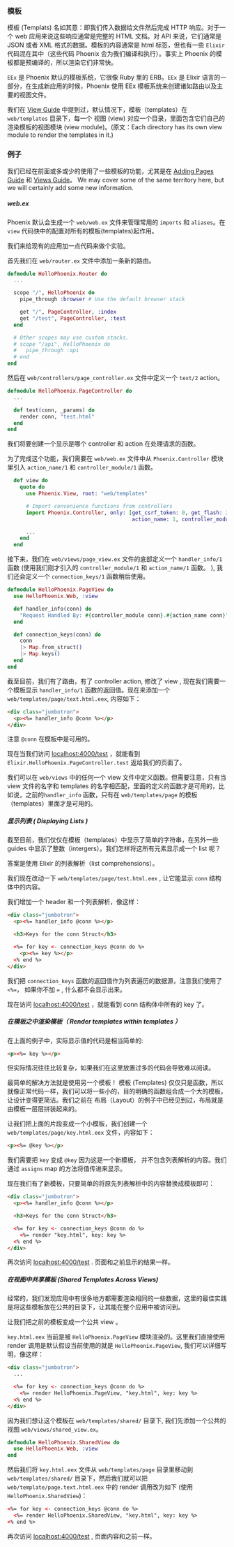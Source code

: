 ### 模板

模板 (Templats) 名如其意：即我们传入数据给文件然后完成 HTTP 响应。对于一个 web 应用来说这些响应通常是完整的 HTML 文档。对 API 来说，它们通常是 JSON 或者 XML 格式的数据。模板的内容通常是 html 标签，但也有一些 `Elixir` 代码混在其中（这些代码 Phoenix 会为我们编译和执行）。事实上 Phoenix 的模板都是预编译的，所以渲染它们非常快。

`EEx` 是 Phoenix 默认的模板系统，它很像 Ruby 里的 ERB。`EEx` 是 Elixir 语言的一部分，在生成新应用的时候，Phoenix 使用 EEx 模板系统来创建诸如路由以及主要的视图文件。

我们在 [View Guide](http://www.phoenixframework.org/docs/views) 中提到过，默认情况下，模板（templates）在 `web/templates` 目录下，每一个 视图 (view) 对应一个目录，里面包含它们自己的渲染模板的视图模块 (view module)。(原文：Each directory has its own view module to render the templates in it.)


### 例子

我们已经在前面或多或少的使用了一些模板的功能，尤其是在 [Adding Pages Guide](http://www.phoenixframework.org/docs/adding-pages) 和 [Views Guide](http://www.phoenixframework.org/docs/views)。 We may cover some of the same territory here, but we will certainly add some new information.


##### web.ex

Phoenix 默认会生成一个 `web/web.ex` 文件来管理常用的 `imports` 和 `aliases`。在 `view` 代码快中的配置对所有的模板(templates)起作用。

我们来给现有的应用加一点代码来做个实验。

首先我们在 `web/router.ex` 文件中添加一条新的路由。

```elixir
defmodule HelloPhoenix.Router do
  ...

  scope "/", HelloPhoenix do
    pipe_through :browser # Use the default browser stack

    get "/", PageController, :index
    get "/test", PageController, :test
  end

  # Other scopes may use custom stacks.
  # scope "/api", HelloPhoenix do
  #   pipe_through :api
  # end
end
```

然后在 `web/controllers/page_controller.ex` 文件中定义一个 `text/2` action。


```elixir
defmodule HelloPhoenix.PageController do
  ...

  def test(conn, _params) do
    render conn, "test.html"
  end
end
```

我们将要创建一个显示是哪个 controller 和 action 在处理请求的函数。

为了完成这个功能，我们需要在 `web/web.ex` 文件中从 `Phoenix.Controller` 模块里引入 `action_name/1` 和 `controller_module/1` 函数。


```elixir
  def view do
    quote do
      use Phoenix.View, root: "web/templates"

      # Import convenience functions from controllers
      import Phoenix.Controller, only: [get_csrf_token: 0, get_flash: 2, view_module: 1,
                                        action_name: 1, controller_module: 1]

      ...
    end
  end
```

接下来，我们在 `web/views/page_view.ex` 文件的底部定义一个 `handler_info/1` 函数 (使用我们刚才引入的 `controller_module/1` 和 `action_name/1` 函数。 ), 我们还会定义一个 `connection_keys/1` 函数稍后使用。


```elixir
defmodule HelloPhoenix.PageView do
  use HelloPhoenix.Web, :view

  def handler_info(conn) do
    "Request Handled By: #{controller_module conn}.#{action_name conn}"
  end

  def connection_keys(conn) do
    conn
    |> Map.from_struct()
    |> Map.keys()
  end
end
```

截至目前，我们有了路由，有了 controller action, 修改了 view , 现在我们需要一个模板显示 `handler_info/1` 函数的返回值。现在来添加一个  `web/templates/page/text.html.eex`, 内容如下：

```html
<div class="jumbotron">
  <p><%= handler_info @conn %></p>
</div>
```

注意 `@conn` 在模板中是可用的。

现在当我们访问 [localhost:4000/test](http://localhost:4000/test) ，就能看到 `Elixir.HelloPhoenix.PageController.test` 返给我们的页面了。

我们可以在 `web/views` 中的任何一个 view 文件中定义函数。但需要注意，只有当 view 文件的名字和 templates 的名字相匹配，里面的定义的函数才是可用的，比如说，之前的`handler_info` 函数，只有在 `web/templates/page` 的模板（templates）里面才是可用的。


##### 显示列表 ( Displaying Lists )

截至目前，我们仅仅在模板（templates）中显示了简单的字符串，在另外一些 guides 中显示了整数（intergers）。我们怎样将这所有元素显示成一个 list 呢？

答案是使用 Elixir 的列表解析（list comprehensions）。

我们现在改动一下 `web/templates/page/test.html.eex` , 让它能显示 `conn` 结构体中的内容。

我们增加一个 header 和一个列表解析，像这样：


```html
<div class="jumbotron">
  <p><%= handler_info @conn %></p>

  <h3>Keys for the conn Struct</h3>

  <%= for key <- connection_keys @conn do %>
    <p><%= key %></p>
  <% end %>
</div>
```

我们把 `connection_keys` 函数的返回值作为列表遍历的数据源，注意我们使用了 `<%=`， 如果你不加 `=` , 什么都不会显示出来。

现在访问 [localhost:4000/test](http://localhost:4000/test) ，就能看到 conn 结构体中所有的 key 了。

#####  在模板之中渲染模板（ Render templates within templates ）

在上面的例子中，实际显示值的代码是相当简单的:

```html
<p><%= key %></p>
```

但实际情况往往比较复杂，如果我们在这里放置过多的代码会导致难以阅读。

最简单的解决方法就是使用另一个模板！ 模板 (Templates) 仅仅只是函数，所以就像正常代码一样，我们可以将一些小的，目的明确的函数组合成一个大的模板，让设计变得更简洁。我们之前在 布局（Layout）的例子中已经见到过，布局就是由模板一层层拼装起来的。

让我们把上面的片段变成一个小模板，我们创建一个 `web/templates/page/key.html.eex` 文件，内容如下：

```html
<p><%= @key %></p>
```
我们需要把  `key` 变成 `@key` 因为这是一个新模板， 并不包含列表解析的内容。我们通过 `assigns` map 的方法将值传进来显示。

现在我们有了新模板，只要简单的将原先列表解析中的内容替换成模板即可：

```html
<div class="jumbotron">
  <p><%= handler_info @conn %></p>

  <h3>Keys for the conn Struct</h3>

  <%= for key <- connection_keys @conn do %>
    <%= render "key.html", key: key %>
  <% end %>
</div>
```

再次访问 [localhost:4000/test](http://localhost:4000/test) . 页面和之前显示的结果一样。

##### 在视图中共享模板 (Shared Templates Across Views)

经常的，我们发现应用中有很多地方都需要渲染相同的一些数据，这里的最佳实践是将这些模板放在公共的目录下，让其能在整个应用中被访问到。

让我们把之前的模板变成一个公共 view 。

`key.html.eex` 当前是被 `HelloPhoenix.PageView` 模块渲染的。这里我们直接使用 render 调用是默认假设当前使用的就是 `HelloPhoenix.PageView`, 我们可以详细写明，像这样：


```html
<div class="jumbotron">
  ...

  <%= for key <- connection_keys @conn do %>
    <%= render HelloPhoenix.PageView, "key.html", key: key %>
  <% end %>
</div>
```

因为我们想让这个模板在 `web/templates/shared/` 目录下, 我们先添加一个公共的视图 `web/views/shared_view.ex`。

```elixir
defmodule HelloPhoenix.SharedView do
  use HelloPhoenix.Web, :view
end
```
然后我们将 `key.html.eex` 文件从 `web/templates/page` 目录里移动到 `web/templates/shared/` 目录下，然后我们就可以把  `web/template/page.text.html.eex` 中的 render 调用改为如下 (使用 `HelloPhoenix.SharedView`)：

```html
<%= for key <- connection_keys @conn do %>
  <%= render HelloPhoenix.SharedView, "key.html", key: key %>
<% end %>
```
再次访问 [localhost:4000/test](http://localhost:4000/test) , 页面内容和之前一样。

